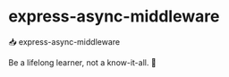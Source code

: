 # express-async-middleware

📥 express-async-middleware


<!-- INSPIRATIONAL_QUOTE_START -->
Be a lifelong learner, not a know-it-all.
🦖
<!-- INSPIRATIONAL_QUOTE_END -->
